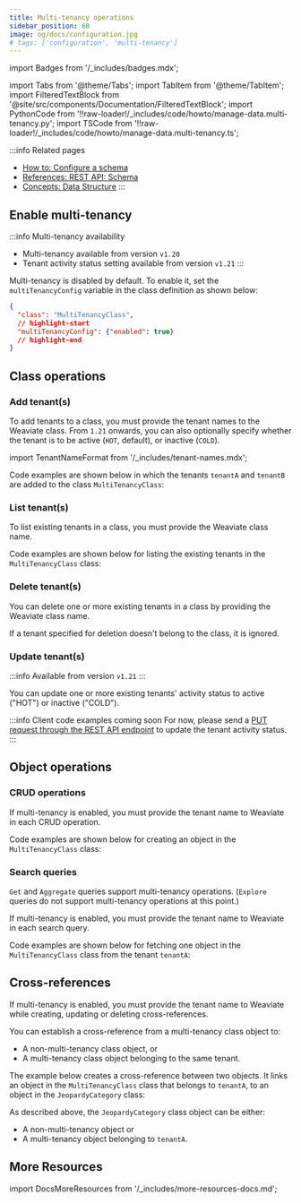 ```yaml
---
title: Multi-tenancy operations
sidebar_position: 60
image: og/docs/configuration.jpg
# tags: ['configuration', 'multi-tenancy']
---
```


import Badges from '/_includes/badges.mdx';

<Badges/>

import Tabs from '@theme/Tabs';
import TabItem from '@theme/TabItem';
import FilteredTextBlock from '@site/src/components/Documentation/FilteredTextBlock';
import PythonCode from '!!raw-loader!/_includes/code/howto/manage-data.multi-tenancy.py';
import TSCode from '!!raw-loader!/_includes/code/howto/manage-data.multi-tenancy.ts';

:::info Related pages
- [How to: Configure a schema](../configuration/schema-configuration.md)
- [References: REST API: Schema](../api/rest/schema.md)
- [Concepts: Data Structure](../concepts/data.md#multi-tenancy)
:::

## Enable multi-tenancy

:::info Multi-tenancy availability
- Multi-tenancy available from version `v1.20`
- Tenant activity status setting available from version `v1.21`
:::

Multi-tenancy is disabled by default. To enable it, set the `multiTenancyConfig` variable in the class definition as shown below:

```json
{
  "class": "MultiTenancyClass",
  // highlight-start
  "multiTenancyConfig": {"enabled": true}
  // highlight-end
}
```

## Class operations

### Add tenant(s)

To add tenants to a class, you must provide the tenant names to the Weaviate class. From `1.21` onwards, you can also optionally specify whether the tenant is to be active (`HOT`, default), or inactive (`COLD`).

import TenantNameFormat from '/_includes/tenant-names.mdx';

<TenantNameFormat/>

Code examples are shown below in which the tenants `tenantA` and `tenantB` are added to the class `MultiTenancyClass`:

<!-- TODO: Add TS/Go/Java examples -->

<Tabs groupId="languages">
  <TabItem value="py" label="Python">
    <FilteredTextBlock
      text={PythonCode}
      startMarker="# START AddTenantsToClass"
      endMarker="# END AddTenantsToClass"
      language="py"
    />
  </TabItem>

  <TabItem value="js" label="JavaScript/TypeScript">
    <FilteredTextBlock
      text={TSCode}
      startMarker="// START AddTenantsToClass"
      endMarker="// END AddTenantsToClass"
      language="ts"
    />
  </TabItem>
</Tabs>

### List tenant(s)

To list existing tenants in a class, you must provide the Weaviate class name.

Code examples are shown below for listing the existing tenants in the `MultiTenancyClass` class:

<Tabs groupId="languages">
  <TabItem value="py" label="Python">
    <FilteredTextBlock
      text={PythonCode}
      startMarker="# START ListTenants"
      endMarker="# END ListTenants"
      language="py"
    />
  </TabItem>

  <TabItem value="js" label="JavaScript/TypeScript">
    <FilteredTextBlock
      text={TSCode}
      startMarker="// START ListTenants"
      endMarker="// END ListTenants"
      language="ts"
    />
  </TabItem>
</Tabs>

### Delete tenant(s)

You can delete one or more existing tenants in a class by providing the Weaviate class name.

If a tenant specified for deletion doesn't belong to the class, it is ignored.


<Tabs groupId="languages">
  <TabItem value="py" label="Python">
    <FilteredTextBlock
      text={PythonCode}
      startMarker="# START RemoveTenants"
      endMarker="# END RemoveTenants"
      language="py"
    />
  </TabItem>

  <TabItem value="js" label="JavaScript/TypeScript">
    <FilteredTextBlock
      text={TSCode}
      startMarker="// START RemoveTenants"
      endMarker="// END RemoveTenants"
      language="ts"
    />
  </TabItem>
</Tabs>

### Update tenant(s)

:::info Available from version `v1.21`
:::

You can update one or more existing tenants' activity status to active ("HOT") or inactive ("COLD").

:::info Client code examples coming soon
For now, please send a [PUT request through the REST API endpoint](../api/rest/schema.md#update-tenants) to update the tenant activity status.
:::

## Object operations

### CRUD operations

If multi-tenancy is enabled, you must provide the tenant name to Weaviate in each CRUD operation.

Code examples are shown below for creating an object in the `MultiTenancyClass` class:

<Tabs groupId="languages">
  <TabItem value="py" label="Python">
    <FilteredTextBlock
      text={PythonCode}
      startMarker="# START CreateMtObject"
      endMarker="# END CreateMtObject"
      language="py"
    />
  </TabItem>

  <TabItem value="js" label="JavaScript/TypeScript">
    <FilteredTextBlock
      text={TSCode}
      startMarker="// START CreateMtObject"
      endMarker="// END CreateMtObject"
      language="ts"
    />
  </TabItem>
</Tabs>


### Search queries

`Get` and `Aggregate` queries support multi-tenancy operations. (`Explore` queries do not support multi-tenancy operations at this point.)

If multi-tenancy is enabled, you must provide the tenant name to Weaviate in each search query.

Code examples are shown below for fetching one object in the `MultiTenancyClass` class from the tenant `tenantA`:

<Tabs groupId="languages">
  <TabItem value="py" label="Python">
    <FilteredTextBlock
      text={PythonCode}
      startMarker="# START Search"
      endMarker="# END Search"
      language="py"
    />
  </TabItem>

  <TabItem value="js" label="JavaScript/TypeScript">
    <FilteredTextBlock
      text={TSCode}
      startMarker="// START Search"
      endMarker="// END Search"
      language="ts"
    />
  </TabItem>
</Tabs>


## Cross-references

If multi-tenancy is enabled, you must provide the tenant name to Weaviate while creating, updating or deleting cross-references.

You can establish a cross-reference from a multi-tenancy class object to:
- A non-multi-tenancy class object, or
- A multi-tenancy class object belonging to the same tenant.

The example below creates a cross-reference between two objects. It links an object in the `MultiTenancyClass` class that belongs to `tenantA`, to an object in the `JeopardyCategory` class:

<Tabs groupId="languages">
  <TabItem value="py" label="Python">
    <FilteredTextBlock
      text={PythonCode}
      startMarker="# START AddCrossRef"
      endMarker="# END AddCrossRef"
      language="py"
    />
  </TabItem>

  <TabItem value="js" label="JavaScript/TypeScript">
    <FilteredTextBlock
      text={TSCode}
      startMarker="// START AddCrossRef"
      endMarker="// END AddCrossRef"
      language="ts"
    />
  </TabItem>
</Tabs>


As described above, the `JeopardyCategory` class object can be either:
- A non-multi-tenancy object or
- A multi-tenancy object belonging to `tenantA`.

## More Resources

import DocsMoreResources from '/_includes/more-resources-docs.md';

<DocsMoreResources />
